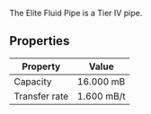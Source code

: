 The Elite Fluid Pipe is a Tier IV pipe.

## Properties
|Property|Value|
|--------|-----|
|Capacity|16.000 mB|
|Transfer rate|1.600 mB/t|
